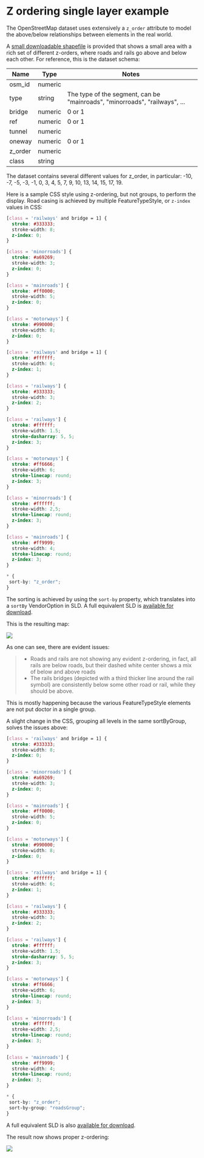# Z ordering single layer example

The OpenStreetMap dataset uses extensively a `z_order` attribute to model the above/below relationships between elements in the real world.

A [small downloadable shapefile](files/z_order_roads.zip) is provided that shows a small area with a rich set of different z-orders, where roads and rails go above and below each other. For reference, this is the dataset schema:

| Name    | Type    | Notes                                                                             |
|---------|---------|-----------------------------------------------------------------------------------|
| osm_id  | numeric |                                                                                   |
| type    | string  | The type of the segment, can be "mainroads", "minorroads", "railways", \... |
| bridge  | numeric | 0 or 1                                                                            |
| ref     | numeric | 0 or 1                                                                            |
| tunnel  | numeric |                                                                                   |
| oneway  | numeric | 0 or 1                                                                            |
| z_order | numeric |                                                                                   |
| class   | string  |                                                                                   |

The dataset contains several different values for z_order, in particular: -10, -7, -5, -3, -1, 0, 3, 4, 5, 7, 9, 10, 13, 14, 15, 17, 19.

Here is a sample CSS style using z-ordering, but not groups, to perform the display. Road casing is achieved by multiple FeatureTypeStyle, or `z-index` values in CSS:

``` css
[class = 'railways' and bridge = 1] {
  stroke: #333333;
  stroke-width: 8;
  z-index: 0;
}

[class = 'minorroads'] {
  stroke: #a69269;
  stroke-width: 3;
  z-index: 0;
}

[class = 'mainroads'] {
  stroke: #ff0000;
  stroke-width: 5;
  z-index: 0;
}

[class = 'motorways'] {
  stroke: #990000;
  stroke-width: 8;
  z-index: 0;
}

[class = 'railways' and bridge = 1] {
  stroke: #ffffff;
  stroke-width: 6;
  z-index: 1;
}

[class = 'railways'] {
  stroke: #333333;
  stroke-width: 3;
  z-index: 2;
}

[class = 'railways'] {
  stroke: #ffffff;
  stroke-width: 1.5;
  stroke-dasharray: 5, 5;
  z-index: 3;
}

[class = 'motorways'] {
  stroke: #ff6666;
  stroke-width: 6;
  stroke-linecap: round;
  z-index: 3;
}

[class = 'minorroads'] {
  stroke: #ffffff;
  stroke-width: 2,5;
  stroke-linecap: round;
  z-index: 3;
}

[class = 'mainroads'] {
  stroke: #ff9999;
  stroke-width: 4;
  stroke-linecap: round;
  z-index: 3;
}

* {
 sort-by: "z_order";
}
```

The sorting is achieved by using the `sort-by` property, which translates into a `sortBy` VendorOption in SLD. A full equivalent SLD is [available for download](files/roads_no_groups.sld).

This is the resulting map:

![](images/roads-no-group.png)

As one can see, there are evident issues:

> -   Roads and rails are not showing any evident z-ordering, in fact, all rails are below roads, but their dashed white center shows a mix of below and above roads
> -   The rails bridges (depicted with a third thicker line around the rail symbol) are consistently below some other road or rail, while they should be above.

This is mostly happening because the various FeatureTypeStyle elements are not put doctor in a single group.

A slight change in the CSS, grouping all levels in the same sortByGroup, solves the issues above:

``` css
[class = 'railways' and bridge = 1] {
  stroke: #333333;
  stroke-width: 8;
  z-index: 0;
}

[class = 'minorroads'] {
  stroke: #a69269;
  stroke-width: 3;
  z-index: 0;
}

[class = 'mainroads'] {
  stroke: #ff0000;
  stroke-width: 5;
  z-index: 0;
}

[class = 'motorways'] {
  stroke: #990000;
  stroke-width: 8;
  z-index: 0;
}

[class = 'railways' and bridge = 1] {
  stroke: #ffffff;
  stroke-width: 6;
  z-index: 1;
}

[class = 'railways'] {
  stroke: #333333;
  stroke-width: 3;
  z-index: 2;
}

[class = 'railways'] {
  stroke: #ffffff;
  stroke-width: 1.5;
  stroke-dasharray: 5, 5;
  z-index: 3;
}

[class = 'motorways'] {
  stroke: #ff6666;
  stroke-width: 6;
  stroke-linecap: round;
  z-index: 3;
}

[class = 'minorroads'] {
  stroke: #ffffff;
  stroke-width: 2,5;
  stroke-linecap: round;
  z-index: 3;
}

[class = 'mainroads'] {
  stroke: #ff9999;
  stroke-width: 4;
  stroke-linecap: round;
  z-index: 3;
}

* {
 sort-by: "z_order";
 sort-by-group: "roadsGroup";
}
```

A full equivalent SLD is also [available for download](files/roads_groups.sld).

The result now shows proper z-ordering:

![](images/roads-group.png)
